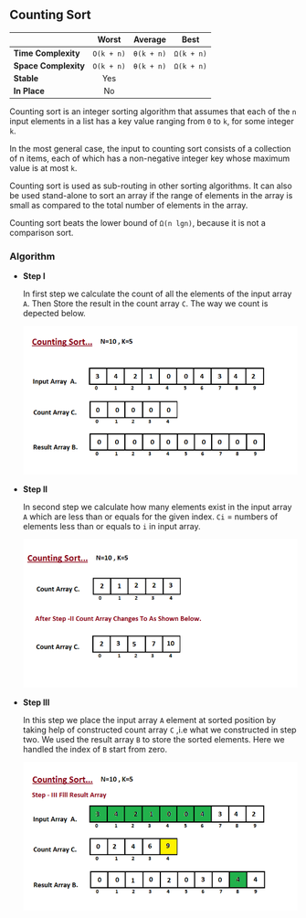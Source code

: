 ## Counting Sort

|  | Worst | Average | Best |
|:--|:-:|:-:|---|
| __Time Complexity__ | `O(k + n)` | `θ(k + n)` | `Ω(k + n)` |
| __Space Complexity__ | `O(k + n)` | `θ(k + n)` | `Ω(k + n)` |
| __Stable__ | Yes |
| __In Place__ | No |

Counting sort is an integer sorting algorithm that assumes that each of the `n` input elements in a list has a key value ranging from `0` to `k`, for some integer `k`.

In the most general case, the input to counting sort consists of a collection of n items, each of which has a non-negative integer key whose maximum value is at most `k`.

Counting sort is used as sub-routing in other sorting algorithms. It can also be used stand-alone to sort an array if the range of elements in the array is small as compared to the total number of elements in the array.

Counting sort beats the lower bound of `Ω(n lgn)`, because it is not a comparison sort.

### Algorithm
* __Step I__

    In first step we calculate the count of all the elements of the input array `A`. Then Store the result in the count array `C`. The way we count is depected below.
    
    ![counting-sort-I](./images/counting-sort-I.gif)

* __Step II__

    In second step we calculate how many elements exist in the input array `A` which are less than or equals for the given index. `Ci` = numbers of elements less than or equals to `i` in input array.

    ![counting-sort-II](./images/counting-sort-II.png)

* __Step III__

    In this step we place the input array `A` element at sorted position by taking help of constructed count array `C` ,i.e what we constructed in step two. We used the result array `B` to store the sorted elements. Here we handled the index of `B` start from zero.

    ![counting-sort-III](./images/counting-sort-III.gif)